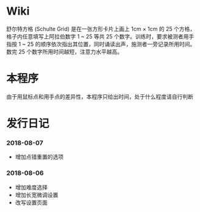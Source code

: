 # Wiki
舒尔特方格 (Schulte Grid) 是在一张方形卡片上画上 1cm × 1cm 的 25 个方格，格子内任意填写上阿拉伯数字 1 ~ 25 等共 25 个数字。训练时，要求被测者用手指按 1 ~ 25 的顺序依次指出其位置，同时诵读出声，施测者一旁记录所用时间。数完 25 个数字所用时间越短，注意力水平越高。
# 本程序
由于用鼠标点和用手点的差异性，本程序只给出时间，处于什么程度请自行判断

# 发行日记
### 2018-08-07
- 增加点错重置的选项
### 2018-08-06
- 增加难度选择
- 增加长宽微调设置
- 改写设置页面